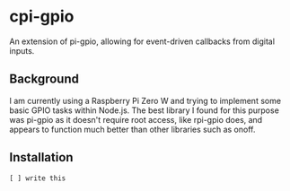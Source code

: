 # cpi-gpio
An extension of pi-gpio, allowing for event-driven callbacks from digital inputs.

## Background
I am currently using a Raspberry Pi Zero W and trying to implement some basic GPIO tasks within Node.js. The best library I found for this purpose was pi-gpio as it doesn't require root access, like rpi-gpio does, and appears to function much better than other libraries such as onoff.


## Installation
	[ ] write this


